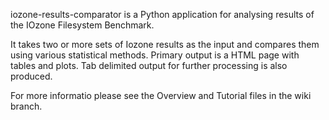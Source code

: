 iozone-results-comparator is a Python application for analysing results of the IOzone Filesystem Benchmark.

It takes two or more sets of Iozone results as the input and compares them using various statistical methods. Primary output is a HTML page with tables and plots. Tab delimited output for further processing is also produced.

For more informatio please see the Overview and Tutorial files in the wiki branch. 
